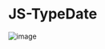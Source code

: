 # JS-TypeDate

![image](https://github.com/user-attachments/assets/6da58598-5ac7-42f1-a5fe-c48e50811950)

